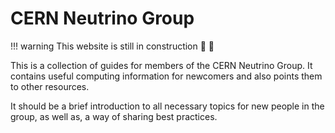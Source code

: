 # CERN Neutrino Group 
!!! warning
    This website is still in construction :construction: :construction_worker:


This is a collection of guides for members of the CERN Neutrino Group. It contains useful computing information for newcomers and also points them to other resources.

It should be a brief introduction to all necessary topics for new people in the group, as well as, a way of sharing best practices.
